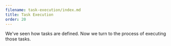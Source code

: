 ```yaml
---
filename: task-execution/index.md
title: Task Execution
order: 20
---
```


We've seen how tasks are defined. Now we turn to the process of executing those
tasks.